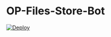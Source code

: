 # OP-Files-Store-Bot


[![Deploy](https://www.herokucdn.com/deploy/button.svg)](https://heroku.com/deploy?template=https://github.com/Mdiskmovies/OP-Files-Store-Bot)
